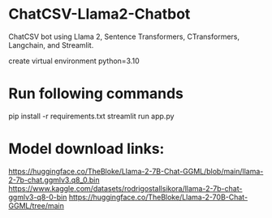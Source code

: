 # ChatCSV-Llama2-Chatbot
ChatCSV bot using Llama 2, Sentence Transformers, CTransformers, Langchain, and Streamlit.

create virtual environment python=3.10
# Run following commands
pip install -r requirements.txt
streamlit run app.py

# Model download links:
https://huggingface.co/TheBloke/Llama-2-7B-Chat-GGML/blob/main/llama-2-7b-chat.ggmlv3.q8_0.bin
https://www.kaggle.com/datasets/rodrigostallsikora/llama-2-7b-chat-ggmlv3-q8-0-bin
https://huggingface.co/TheBloke/Llama-2-70B-Chat-GGML/tree/main